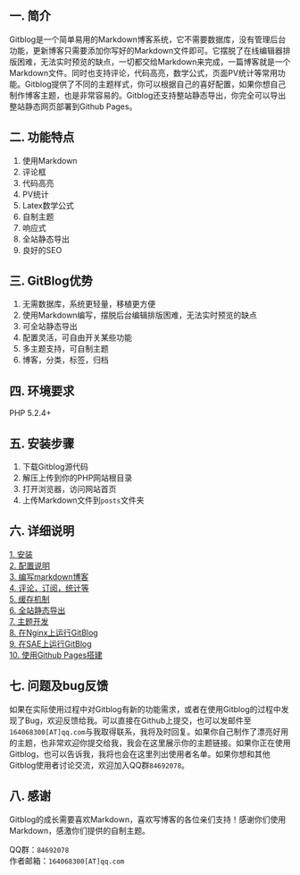## 一. 简介 ##
Gitblog是一个简单易用的Markdown博客系统，它不需要数据库，没有管理后台功能，更新博客只需要添加你写好的Markdown文件即可。它摆脱了在线编辑器排版困难，无法实时预览的缺点，一切都交给Markdown来完成，一篇博客就是一个Markdown文件。同时也支持评论，代码高亮，数学公式，页面PV统计等常用功能。Gitblog提供了不同的主题样式，你可以根据自己的喜好配置，如果你想自己制作博客主题，也是非常容易的。Gitblog还支持整站静态导出，你完全可以导出整站静态网页部署到Github Pages。

## 二. 功能特点 ##

1. 使用Markdown  
2. 评论框  
3. 代码高亮  
4. PV统计  
5. Latex数学公式  
6. 自制主题  
7. 响应式  
8. 全站静态导出  
9. 良好的SEO  

## 三. GitBlog优势 ##
 
1. 无需数据库，系统更轻量，移植更方便  
2. 使用Markdown编写，摆脱后台编辑排版困难，无法实时预览的缺点  
3. 可全站静态导出  
4. 配置灵活，可自由开关某些功能  
5. 多主题支持，可自制主题  
6. 博客，分类，标签，归档  

## 四. 环境要求 ##

PHP 5.2.4+

## 五. 安装步骤 ##

1. 下载Gitblog源代码  
2. 解压上传到你的PHP网站根目录  
3. 打开浏览器，访问网站首页  
4. 上传Markdown文件到`posts`文件夹  

## 六. 详细说明 ##

[1. 安装][1]  
[2. 配置说明][2]    
[3. 编写markdown博客][3]  
[4. 评论，订阅，统计等][4]  
[5. 缓存机制][5]  
[6. 全站静态导出][6]  
[7. 主题开发][7]  
[8. 在Nginx上运行GitBlog][8]  
[9. 在SAE上运行GitBlog][9]  
[10. 使用Github Pages搭建][10]  

## 七. 问题及bug反馈 ##

如果在实际使用过程中对Gitblog有新的功能需求，或者在使用Gitblog的过程中发现了Bug，欢迎反馈给我。可以直接在Github上提交，也可以发邮件至`164068300[AT]qq.com`与我取得联系，我将及时回复。如果你自己制作了漂亮好用的主题，也非常欢迎你提交给我，我会在这里展示你的主题链接。如果你正在使用Gitblog，也可以告诉我，我将也会在这里列出使用者名单。如果你想和其他Gitblog使用者讨论交流，欢迎加入QQ群`84692078`。

## 八. 感谢 ##

Gitblog的成长需要喜欢Markdown，喜欢写博客的各位亲们支持！感谢你们使用Markdown，感激你们提供的自制主题。

QQ群：`84692078`  
作者邮箱：`164068300[AT]qq.com`  


[1]:./posts/gitblog/install.md
[2]:./posts/gitblog/config.md
[3]:./posts/gitblog/edit.md
[4]:./posts/gitblog/other-func.md
[5]:./posts/gitblog/cache.md
[6]:./posts/gitblog/export.md
[7]:./posts/gitblog/theme.md
[8]:./posts/gitblog/nginx.md
[9]:./posts/gitblog/sae.md
[10]:./posts/gitblog/github-pages.md


